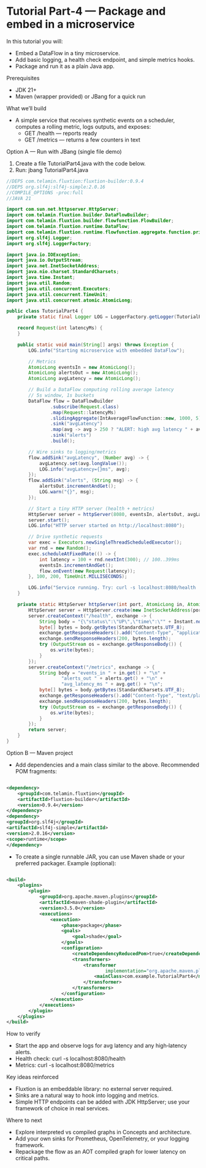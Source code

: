 # Tutorial Part‑4 — Package and embed in a microservice

In this tutorial you will:

- Embed a DataFlow in a tiny microservice.
- Add basic logging, a health check endpoint, and simple metrics hooks.
- Package and run it as a plain Java app.

Prerequisites

- JDK 21+
- Maven (wrapper provided) or JBang for a quick run

What we’ll build

- A simple service that receives synthetic events on a scheduler, computes a rolling metric, logs outputs, and exposes:
    - GET /health — reports ready
    - GET /metrics — returns a few counters in text

Option A — Run with JBang (single file demo)

1) Create a file TutorialPart4.java with the code below.
2) Run: jbang TutorialPart4.java

```java
//DEPS com.telamin.fluxtion:fluxtion-builder:0.9.4
//DEPS org.slf4j:slf4j-simple:2.0.16
//COMPILE_OPTIONS -proc:full
//JAVA 21

import com.sun.net.httpserver.HttpServer;
import com.telamin.fluxtion.builder.DataFlowBuilder;
import com.telamin.fluxtion.builder.flowfunction.FlowBuilder;
import com.telamin.fluxtion.runtime.DataFlow;
import com.telamin.fluxtion.runtime.flowfunction.aggregate.function.primitive.IntAverageFlowFunction;
import org.slf4j.Logger;
import org.slf4j.LoggerFactory;

import java.io.IOException;
import java.io.OutputStream;
import java.net.InetSocketAddress;
import java.nio.charset.StandardCharsets;
import java.time.Instant;
import java.util.Random;
import java.util.concurrent.Executors;
import java.util.concurrent.TimeUnit;
import java.util.concurrent.atomic.AtomicLong;

public class TutorialPart4 {
    private static final Logger LOG = LoggerFactory.getLogger(TutorialPart4.class);

    record Request(int latencyMs) {
    }

    public static void main(String[] args) throws Exception {
        LOG.info("Starting microservice with embedded DataFlow");

        // Metrics
        AtomicLong eventsIn = new AtomicLong();
        AtomicLong alertsOut = new AtomicLong();
        AtomicLong avgLatency = new AtomicLong();

        // Build a DataFlow computing rolling average latency
        // 5s window, 1s buckets
        DataFlow flow = DataFlowBuilder
                .subscribe(Request.class)
                .map(Request::latencyMs)
                .slidingAggregate(IntAverageFlowFunction::new, 1000, 5)
                .sink("avgLatency")
                .map(avg -> avg > 250 ? "ALERT: high avg latency " + avg + "ms" : "data:" + avg + "ms")
                .sink("alerts")
                .build();

        // Wire sinks to logging/metrics
        flow.addSink("avgLatency", (Number avg) -> {
            avgLatency.set(avg.longValue());
            LOG.info("avgLatency={}ms", avg);
        });
        flow.addSink("alerts", (String msg) -> {
            alertsOut.incrementAndGet();
            LOG.warn("{}", msg);
        });

        // Start a tiny HTTP server (health + metrics)
        HttpServer server = httpServer(8080, eventsIn, alertsOut, avgLatency);
        server.start();
        LOG.info("HTTP server started on http://localhost:8080");

        // Drive synthetic requests
        var exec = Executors.newSingleThreadScheduledExecutor();
        var rnd = new Random();
        exec.scheduleAtFixedRate(() -> {
            int latency = 100 + rnd.nextInt(300); // 100..399ms
            eventsIn.incrementAndGet();
            flow.onEvent(new Request(latency));
        }, 100, 200, TimeUnit.MILLISECONDS);

        LOG.info("Service running. Try: curl -s localhost:8080/health | jq, curl -s localhost:8080/metrics");
    }

    private static HttpServer httpServer(int port, AtomicLong in, AtomicLong alerts, AtomicLong avg) throws IOException {
        HttpServer server = HttpServer.create(new InetSocketAddress(port), 0);
        server.createContext("/health", exchange -> {
            String body = "{\"status\":\"UP\",\"time\":\"" + Instant.now() + "\"}";
            byte[] bytes = body.getBytes(StandardCharsets.UTF_8);
            exchange.getResponseHeaders().add("Content-Type", "application/json");
            exchange.sendResponseHeaders(200, bytes.length);
            try (OutputStream os = exchange.getResponseBody()) {
                os.write(bytes);
            }
        });
        server.createContext("/metrics", exchange -> {
            String body = "events_in " + in.get() + "\n" +
                    "alerts_out " + alerts.get() + "\n" +
                    "avg_latency_ms " + avg.get() + "\n";
            byte[] bytes = body.getBytes(StandardCharsets.UTF_8);
            exchange.getResponseHeaders().add("Content-Type", "text/plain; version=0.0.4");
            exchange.sendResponseHeaders(200, bytes.length);
            try (OutputStream os = exchange.getResponseBody()) {
                os.write(bytes);
            }
        });
        return server;
    }
}
```

Option B — Maven project

- Add dependencies and a main class similar to the above. Recommended POM fragments:

```xml

<dependency>
    <groupId>com.telamin.fluxtion</groupId>
    <artifactId>fluxtion-builder</artifactId>
    <version>0.9.4</version>
</dependency>
<dependency>
<groupId>org.slf4j</groupId>
<artifactId>slf4j-simple</artifactId>
<version>2.0.16</version>
<scope>runtime</scope>
</dependency>
```

- To create a single runnable JAR, you can use Maven shade or your preferred packager. Example (optional):

```xml

<build>
    <plugins>
        <plugin>
            <groupId>org.apache.maven.plugins</groupId>
            <artifactId>maven-shade-plugin</artifactId>
            <version>3.5.0</version>
            <executions>
                <execution>
                    <phase>package</phase>
                    <goals>
                        <goal>shade</goal>
                    </goals>
                    <configuration>
                        <createDependencyReducedPom>true</createDependencyReducedPom>
                        <transformers>
                            <transformer
                                    implementation="org.apache.maven.plugins.shade.resource.ManifestResourceTransformer">
                                <mainClass>com.example.TutorialPart4</mainClass>
                            </transformer>
                        </transformers>
                    </configuration>
                </execution>
            </executions>
        </plugin>
    </plugins>
</build>
```

How to verify

- Start the app and observe logs for avg latency and any high‑latency alerts.
- Health check: curl -s localhost:8080/health
- Metrics: curl -s localhost:8080/metrics

Key ideas reinforced

- Fluxtion is an embeddable library: no external server required.
- Sinks are a natural way to hook into logging and metrics.
- Simple HTTP endpoints can be added with JDK HttpServer; use your framework of choice in real services.

Where to next

- Explore interpreted vs compiled graphs in Concepts and architecture.
- Add your own sinks for Prometheus, OpenTelemetry, or your logging framework.
- Repackage the flow as an AOT compiled graph for lower latency on critical paths.
